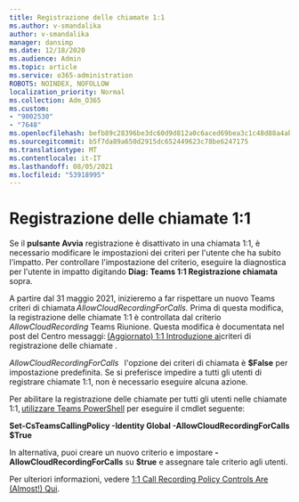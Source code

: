 ```yaml
---
title: Registrazione delle chiamate 1:1
ms.author: v-smandalika
author: v-smandalika
manager: dansimp
ms.date: 12/18/2020
ms.audience: Admin
ms.topic: article
ms.service: o365-administration
ROBOTS: NOINDEX, NOFOLLOW
localization_priority: Normal
ms.collection: Adm_O365
ms.custom:
- "9002530"
- "7648"
ms.openlocfilehash: befb89c28396be3dc60d9d812a0c6aced69bea3c1c48d88a4ab81a34d6c259b0
ms.sourcegitcommit: b5f7da89a650d2915dc652449623c78be6247175
ms.translationtype: MT
ms.contentlocale: it-IT
ms.lasthandoff: 08/05/2021
ms.locfileid: "53918995"
---
```

# <a name="11-call-recording"></a>Registrazione delle chiamate 1:1

Se il **pulsante Avvia** registrazione è disattivato in una chiamata 1:1, è necessario modificare le impostazioni dei criteri per l'utente che ha subito l'impatto. Per controllare l'impostazione del criterio, eseguire la diagnostica per l'utente in impatto digitando **Diag: Teams 1:1 Registrazione chiamata** sopra.     

A partire dal 31 maggio 2021, inizieremo a far rispettare un nuovo Teams criteri di chiamata *AllowCloudRecordingForCalls.* Prima di questa modifica, la registrazione delle chiamate 1:1 è controllata dal criterio *AllowCloudRecording* Teams Riunione. Questa modifica è documentata nel post del Centro messaggi: [(Aggiornato) 1:1 Introduzione ai](https://portal.microsoft.com/Adminportal/Home?ref=MessageCenter/:/messages/MC238796)criteri di registrazione delle chiamate .  

*AllowCloudRecordingForCalls*   l'opzione dei criteri di chiamata è **$False** per impostazione predefinita. Se si preferisce impedire a tutti gli utenti di registrare chiamate 1:1, non è necessario eseguire alcuna azione.  

Per abilitare la registrazione delle chiamate per tutti gli utenti nelle chiamate 1:1, [utilizzare Teams PowerShell](/microsoftteams/teams-powershell-install) per eseguire il cmdlet seguente: 

**Set-CsTeamsCallingPolicy -Identity Global -AllowCloudRecordingForCalls $True** 

In alternativa, puoi creare un nuovo criterio e impostare **-AllowCloudRecordingForCalls** su **$true** e assegnare tale criterio agli utenti. 

Per ulteriori informazioni, vedere [1:1 Call Recording Policy Controls Are (Almost!) Qui](https://techcommunity.microsoft.com/t5/microsoft-teams-support/1-1-call-recording-policy-controls-are-almost-here/ba-p/2217668).
